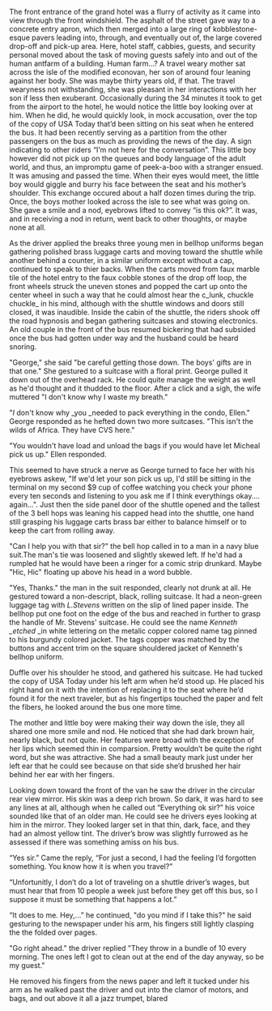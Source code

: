 The front entrance of the grand hotel was a flurry of activity as it came into view through the front windshield. The asphalt of the street gave way to a concrete entry apron, which then merged into a large ring of kobblestone-esque pavers leading into, through, and eventually out of, the large covered drop-off and pick-up area.  Here, hotel staff, cabbies, guests, and security personal moved about the task of moving guests safely into and out of the human antfarm of a building.  Human farm...?   A travel weary mother sat across the isle of the modified econovan, her son of around four leaning against her body.  She was maybe thirty years old, if that.  The travel wearyness not withstanding, she was pleasant in her interactions with her son if less then exuberant.    Occasionally during the 34 minutes it took to get from the airport to the hotel, he would notice the little boy looking over at him. When he did, he would quickly look, in mock accusation, over the top of the copy of USA Today that’d been sitting on his seat when he entered the bus.  It had been recently serving as a partition from the other passengers on the bus as much as providing the news of the day. A sign indicating to other riders “I’m not here for the conversation”. This little boy however did not pick up on the queues and body language of the adult world, and thus, an impromptu game of peek-a-boo with a stranger ensued. It was amusing and passed the time.  When their eyes would meet, the little boy would giggle and burry his face between the seat and his mother’s shoulder. This exchange occured about a half dozen times during the trip. Once, the boys mother looked across the isle to see what was going on. She gave a smile and a nod, eyebrows lifted to convey “is this ok?”. It was, and in receiving a nod in return, went back to other thoughts, or maybe none at all.

As the driver applied the breaks three young men in bellhop uniforms began gathering polished brass luggage carts and moving toward the shuttle while another behind a counter, in a similar uniform except without a cap, continued to speak to thier backs.  When the carts moved from faux marble tile of the hotel entry to the faux cobble stones of the drop off loop, the front wheels struck the uneven stones and popped the cart up onto the center wheel in such a way that he could almost hear the c_lunk, chuckle chuckle_ in his mind, although with the shuttle windows and doors still closed, it was inaudible.  Inside the cabin of the shuttle, the riders shook off the road hypnosis and began gathering suitcases and stowing electronics. An old couple in the front of the bus resumed bickering that had subsided once the bus had gotten under way and the husband could be heard snoring.

"George," she said "be careful getting those down.  The boys' gifts are in that one." She gestured to a suitcase with a floral print.  George pulled it down out of the overhead rack.  He could quite manage the weight as well as he'd thought and it thudded to the floor. After a click and a sigh, the wife muttered "I don't know why I waste my breath."

"_I_ don't know why \_you \_needed to pack everything in the condo, Ellen." George responded as he hefted down two more suitcases.  "This isn't the wilds of Africa.  They have CVS here."

"You wouldn't have load and unload the bags if you would have let Micheal pick us up."  Ellen responded.

This seemed to have struck a nerve as George turned to face her with his eyebrows askew, "If we'd let your son pick us up, I'd still be sitting in the terminal on my second $9 cup of coffee watching you check your phone every ten seconds and listening to you ask me if I think everythings okay.... again...".  Just then the side panel door of the shuttle opened and the tallest of the 3 bell hops was leaning his capped head into the shuttle, one hand still grasping his luggage carts brass bar either to balance himself or to keep the cart from rolling away.

"Can I help you with that sir?" the bell hop called in to a man in a navy blue suit.The man's tie was loosened and slightly skewed left.  If he'd had a rumpled hat he would have been a ringer for a comic strip drunkard.  Maybe "Hic, Hic" floating up above his head in a word bubble.

"Yes, Thanks." the man in the suit responded, clearly not drunk at all.  He gestured toward a non-descript, black, rolling suitcase.  It had a neon-green luggage tag with _L.Stevens_ written on the slip of lined paper inside.  The bellhop put one foot on the edge of the bus and reached in further to grasp the handle of Mr. Stevens' suitcase.  He could see the name _Kenneth \_etched_ \_in white lettering on the metalic copper colored name tag pinned to his burgundy colored jacket.  The tags copper was matched by the buttons and accent trim on the square shouldered jacket of Kenneth's bellhop uniform.

Duffle over his shoulder he stood, and gathered his suitcase. He had tucked the copy of USA Today under his left arm when he’d stood up. He placed his right hand on it with the intention of replacing it to the seat where he’d found it for the next traveler, but as his fingertips touched the paper and felt the fibers, he looked around the bus one more time.

The mother and little boy were making their way down the isle, they all shared one more smile and nod. He noticed that she had dark brown hair, nearly black, but not quite. Her features were broad with the exception of her lips which seemed thin in comparsion. Pretty wouldn’t be quite the right word, but she was attractive. She had a small beauty mark just under her left ear that he could see because on that side she’d brushed her hair behind her ear with her fingers.

Looking down toward the front of the van he saw the driver in the circular rear view mirror. His skin was a deep rich brown. So dark, it was hard to see any lines at all, although when he called out “Everything ok sir?” his voice sounded like that of an older man. He could see he drivers eyes looking at him in the mirror. They looked larger set in that thin, dark, face, and they had an almost yellow tint. The driver’s brow was slightly furrowed as he assessed if there was something amiss on his bus.

“Yes sir.” Came the reply, “For just a second, I had the feeling I’d forgotten something. You know how it is when you travel?”

“Unfortunitly, I don’t do a lot of traveling on a shuttle driver’s wages, but must hear that from 10 people a week just before they get off this bus, so I suppose it must be something that happens a lot.”

“It does to me. Hey,...”  he continued, "do you mind if I take this?" he said gesturing to the newspaper under his arm, his fingers still lightly clasping the the folded over pages.

"Go right ahead." the driver replied "They throw in a bundle of 10 every morning.  The ones left I got to clean out at the end of the day anyway, so be my guest."

He removed his fingers from the news paper and left it tucked under his arm as he walked past the driver and out into the clamor of motors, and bags, and out above it all a jazz trumpet, blared 

